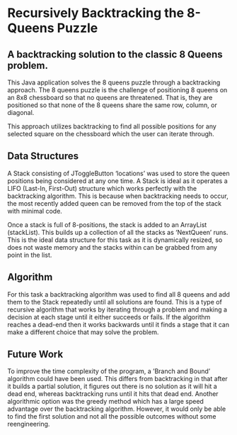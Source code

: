 # Recursively Backtracking the 8-Queens Puzzle
## A backtracking solution to the classic 8 Queens problem. 

This Java application solves the 8 queens puzzle through a backtracking approach.
The 8 queens puzzle is the challenge of positioning 8 queens on an 8x8 chessboard so that no queens are threatened. That is, they are positioned so that none of the 8 queens share the same row, column, or diagonal.

This approach utilizes backtracking to find all possible positions for any selected square on the chessboard which the user can iterate through.

## Data Structures
A Stack consisting of JToggleButton ‘locations’ was used to store the queen positions being considered at any one time. A Stack is ideal as it operates a LIFO (Last-In, First-Out) structure which works perfectly with the backtracking algorithm. This is because when backtracking needs to occur, the most recently added queen can be removed from the top of the stack with minimal code. 

Once a stack is full of 8-positions, the stack is added to an ArrayList (stackList). This builds up a collection of all the stacks as ‘NextQueen’ runs. This is the ideal data structure for this task as it is dynamically resized, so does not waste memory and the stacks within can be grabbed from any point in the list.

## Algorithm
For this task a backtracking algorithm was used to find all 8 queens and add them to the Stack repeatedly until all solutions are found. This is a type of recursive algorithm that works by iterating through a problem and making a decision at each stage until it either succeeds or fails. If the algorithm reaches a dead-end then it works backwards until it finds a stage that it can make a different choice that may solve the problem.

## Future Work
To improve the time complexity of the program, a ’Branch and Bound’ algorithm could have been used. This differs from backtracking in that after it builds a partial solution, it figures out there is no solution as it will hit a dead end, whereas backtracking runs until it hits that dead end. Another algorithmic option was the greedy method which has a large speed advantage over the backtracking algorithm. However, it would only be able to find the first solution and not all the possible outcomes without some reengineering.
